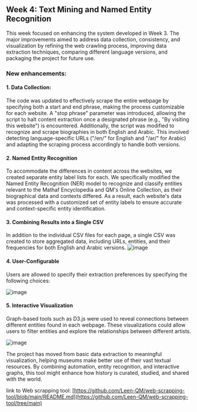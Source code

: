 ## Week 4: Text Mining and Named Entity Recognition

This week focused on enhancing the system developed in Week 3. The major improvements aimed to address data collection, consistency, and visualization by refining the web crawling process, improving data extraction techniques, comparing different language versions, and packaging the project for future use.

### New enhancements:

#### 1. Data Collection:
The code was updated to effectively scrape the entire webpage by specifying both a start and end phrase, making the process customizable for each website. A "stop phrase" parameter was introduced, allowing the script to halt content extraction once a designated phrase (e.g., "By visiting this website") is encountered. Additionally, the script was modified to recognize and scrape biographies in both English and Arabic. This involved detecting language-specific URLs ("/en/" for English and "/ar/" for Arabic) and adapting the scraping process accordingly to handle both versions.


#### 2. Named Entity Recognition
To accommodate the differences in content across the websites, we created separate entity label lists for each. We specifically modified the Named Entity Recognition (NER) model to recognize and classify entities relevant to the Mathaf Encyclopedia and QM's Online Collection, as their biographical data and contexts differed. As a result, each website's data was processed with a customized set of entity labels to ensure accurate and context-specific entity identification.


#### 3. Combining Results into a Single CSV
In addition to the individual CSV files for each page, a single CSV was created to store aggregated data, including URLs, entities, and their frequencies for both English and Arabic versions.
![image](https://github.com/user-attachments/assets/5eff5753-33b3-4f05-8eaa-79ad2ee7f8b4)



#### 4. User-Configurable
Users are allowed to specify their extraction preferences by specifying the following choices:

![image](https://github.com/user-attachments/assets/adee0dc1-d7e8-440a-b94d-3b3963a0e760)

  

#### 5. Interactive Visualization
Graph-based tools such as D3.js were used to reveal connections between different entities found in each webpage. These visualizations could allow users to filter entities and explore the relationships between different artists.

![image](https://github.com/user-attachments/assets/5f7a2ce3-6676-4a4e-9163-7800c6217a19)


The project has moved from basic data extraction to meaningful visualization, helping museums make better use of their vast textual resources. By combining automation, entity recognition, and interactive graphs, this tool might enhance how history is curated, studied, and shared with the world.

link to Web scrapping tool: [https://github.com/Leen-QM/web-scrapping-tool/blob/main/README.md](https://github.com/Leen-QM/web-scrapping-tool/tree/main)

